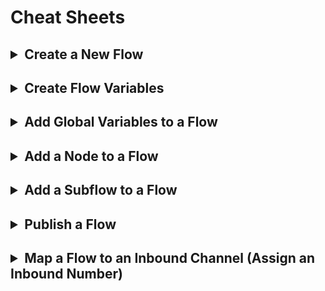 # Cheat Sheets

## <details><summary>Create a New Flow</summary>![New Flow](./assets/newFlow2.gif)</details>

## <details><summary>Create Flow Variables</summary>![Flow Variable](./assets/flowVariable.gif)</details>

## <details><summary>Add Global Variables to a Flow</summary>![Global Variable](./assets/globalVariable.gif)</details>

## <details><summary>Add a Node to a Flow</summary>![Add Node](./assets/addNode.gif)</details>

## <details><summary>Add a Subflow to a Flow</summary>![Add Subflow](./assets/addSubFlow.gif)</details>

## <details><summary>Publish a Flow</summary>![Publish Flow](./assets/publishFlow.gif)</details>

## <details><summary>Map a Flow to an Inbound Channel (Assign an Inbound Number)</summary>![Map Channel](./assets/mapChannel.gif)</details>